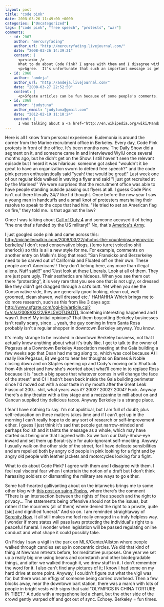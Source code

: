 ```yaml
---
layout: post
title: "code pink"
date: 2008-03-26 11:49:00 +0000
categories: ["Uncategorized"]
tags: ["code pink", "free speech", "protests", "war"]
comments:
  - id: 2067
    author: "mercuryfading"
    author_url: "http://mercuryfading.livejournal.com/"
    date: "2008-03-26 14:39:21"
    content: |
      <p><i><br />
      What to do about Code Pink? I agree with them and I disagree with them. I feel real visceral fear when I entertain the notion of a draft but I don't think harassing soldiers or dismantling the military are ways to go either.</i></p>
      <p>Agree.  It's unfortunate that such an important message is getting lost among the hype.</p>
  - id: 2068
    author: "andeja"
    author_url: "http://andeja.livejournal.com/"
    date: "2008-03-27 22:52:50"
    content: |
      <p>Sfgate articles can be fun because of some people's comments.  When there was the article about the board supporting the statement against the recruitment center someone said they were going to boycott Berkeley businesses, let their season Cal football tickets go to waste, and if their car broke down in Berkeley, they'd push it out of the city limits so as not to spend any money in Berkeley.  hahahaha.</p>
  - id: 2069
    author: "judytuna"
    author_email: "judytuna@gmail.com"
    date: "2012-02-19 11:18:24"
    content: |
      I was talking about a <a href="http://en.wikipedia.org/wiki/Mandala" rel="nofollow">mandala</a> in the last paragraph.
---
```


Here is all I know from personal experience: Eudemonia is around the corner from the Marine recruitment office in Berkeley. Every day, Code Pink protests in front of the office. It's been months now. The Daily Show did a segment on it, and someone came in and interviewed WyllJ once several months ago, but he didn't get on the Show. I still haven't seen the relevant episode but I heard it was hilarious: someone got asked "wouldn't it be great to have an organization sworn to defend free speech?" and the code pink person enthusiastically said "yeah! that would be great!" Last week one of our regular kids walked in waving a flyer and said "I just got recruited at by the Marines!" We were surprised that the recruitment office was able to have people standing outside passing out flyers at all. I guess Code Pink isn't out there literally 24/7 like I'd thought. Once before the new year I saw a young man in handcuffs and a small knot of protesters marshaling their resolve to speak to the cops that had him. "He tried to set an American flag on fire," they told me. Is that against the law?

Once I was talking about [Call of Duty 4](http://en.wikipedia.org/wiki/Call_of_duty_4) and someone accused it of being "the one that's funded by the US military!" No, that's [America's Army](http://en.wikipedia.org/wiki/America). 

I just googled code pink and came across this: http://michellemalkin.com/2008/03/22/photos-the-counterinsurgency-in-berkeley/
I don't read conservative blogs, ([emo turret voice]no shit sherlock) so this is all a new style for me. For example, comments on another entry on Malkin's blog that read: "San Fransicko and Berzerkeley need to be carved out of California and Floated off on their own. These people aren’t Americans!! They don’t belong here, any more than illegal aliens. Nuff said!!" and "Just look at these Liberals. Look at all of them. They are just pure ugly. Their aesthetics are hideous. When you see them out there “protesting”, it is very rare that you see one that is not ugly, or dressed like they didn’t get dragged through a cat’s butt. Yet when you see the Conservative side, they are generally good looking, clean cut, well groomed, clean shaven, well dressed etc."
HAHAHHA
Which brings me to do more research, such as this from like 3 days ago: http://www.sfgate.com/cgi-bin/article.cgi?f=/c/a/2008/03/22/BAL5VOTU9.DTL
Something interesting happened and I wasn't there!
My initial opinions? That them boycotting Berkeley businesses isn't really scary, since ... yeah, the guy coming in from Santa Rosa probably isn't a regular shopper in downtown Berkeley anyway. You know.

It's really strange to be involved in downtown Berkeley business, not that I actually know anything about what it's truly like. I got to talk to the owner of Pegasus at a Downtown Berkeley Association meeting at the Gaia building a few weeks ago that Dean had me tag along to, which was cool because A) I really like Pegasus, B) we got to hear her thoughts on Barnes & Noble closing down and on Staples opening up and Cody's moving onto Shattuck from 4th street and how she's worried about what'll come in to replace Ross because it is "such a big space that whatever comes in will change the face of the street" and C) I hadn't been back inside the Gaia building perimeter since I'd moved out with a sour taste in my mouth after the Great Leak Fiasco of 200... shit, what years was it? 2003? 2002? 2004? Fuck. Anyway there's a tiny theater with a tiny stage and a mezzanine to mill about on and Cancun supplied tiny delicious tacos. Anyway Berkeley is a strange place.

I fear I have nothing to say. I'm not apolitical, but I am full of doubt; plus self-education on these matters takes time and if I can't get up in the morning I can't really hope to do any sort of research or self-improvement either. I guess I just think it's sad that people get narrow-minded and perhaps foolish and it taints the message as a whole, which may have started out being one that I agreed with. So we turn our Daily-Show-eye inward and set them up Borat-style for auto-ignorant self-mocking. Anyway I usually walk on the other side of the street, for I have delicate sensibilities and am repelled both by angry old people in pink looking for a fight and by angry old people with leather jackets and motorcycles looking for a fight.

What to do about Code Pink? I agree with them and I disagree with them. I feel real visceral fear when I entertain the notion of a draft but I don't think harassing soldiers or dismantling the military are ways to go either.

Some half-hearted gallivanting about on the intarwebs brings me to some other blog with [this post on suing Phelps](http://weblog.sinteur.com/?p=20744), where there's the comment "There is an intersection between the rights of free speech and the right to privacy... The statements being offensive should not be the issues, but rather if the mourners (all of them) where denied the right to a private, quite [sic] and dignified funeral." And so on. I am reminded straightaway of [Serenity Now](http://www.youtube.com/watch?v=IHJVolaC8pw). It all still makes me feel really enraged in a truly helpless way. I wonder if more states will pass laws protecting the individual's right to a peaceful funeral. I wonder when legislation will be passed regulating online conduct and what shape it could possibly take.

On Friday I saw a vigil in the park on MLK/Center/Allston where people walked through candles set up in concentric circles. We did that kind of thing at Newman retreats before, for meditative purposes. One year we set up a really big one using beans and cornstarch and other biodegradable things, and after we walked through it, we drew stuff in it. I don't remember the word for it. I also can't find any pictures of it; I know I had some on my hard drive at some point. Anyway, I couldn't figure out what the vigil was for, but there was an effigy of someone being carried overhead. Then a few blocks away, near the downtown bart station, there was a march with lots of people in bright vests with signs that said "OLYMPICS IN CHINA TORTURE IN TIBET." A dude with a megaphone led a chant, but the other side of the crowd gently warped off and got out of sync. Echoey. Berkeley = fun times.